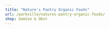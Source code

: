 ```yaml
---
title: "Nature's Pantry Organic Foods"
url: /parkville/natures-pantry-organic-foods/
shop: Gemüse & Obst
---
```


